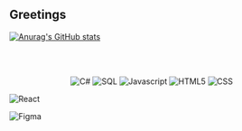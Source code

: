 ## Greetings

[![Anurag's GitHub stats](https://github-readme-stats.vercel.app/api?username=chadwell-clark)](https://github.com/anuraghazra/github-readme-stats)

<br/><br/>

<p align="center">

<img src="https://img.shields.io/badge/c%23-006400.svg?style=for-the-badge&logo=c-sharp&logoColor=white" alt="C#" />

<img src="https://img.shields.io/badge/SQL-CC2927?style=for-the-badge&logo=microsoft-sql-server&logoColor=white" alt="SQL" />

<img src="https://img.shields.io/badge/javascript%20-%23323330.svg?&style=for-the-badge&logo=javascript&logoColor=%23F7DF1E" alt="Javascript" />

<img src="https://img.shields.io/badge/html5%20-%23E34F26.svg?&style=for-the-badge&logo=html5&logoColor=white" alt="HTML5"/>

<img src="https://img.shields.io/badge/css3%20-%231572B6.svg?&style=for-the-badge&logo=css3&logoColor=white" alt="CSS"/>

<img src="https://img.shields.io/badge/React-20232A?style=for-the-badge&logo=react&logoColor=61DAFB" alt="React" /></a>

<img src="https://img.shields.io/badge/Figma-FFFF00?style=for-the-badge&logo=figma&logoColor=black" alt="Figma" /></a>

<br/><br/>
